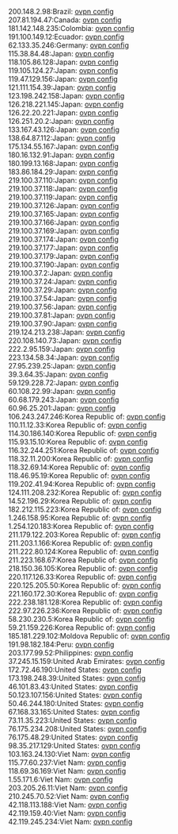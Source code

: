 200.148.2.98:Brazil: [ovpn config](vpn/200_148_2_98.ovpn)  
207.81.194.47:Canada: [ovpn config](vpn/207_81_194_47.ovpn)  
181.142.148.235:Colombia: [ovpn config](vpn/181_142_148_235.ovpn)  
191.100.149.12:Ecuador: [ovpn config](vpn/191_100_149_12.ovpn)  
62.133.35.246:Germany: [ovpn config](vpn/62_133_35_246.ovpn)  
115.38.84.48:Japan: [ovpn config](vpn/115_38_84_48.ovpn)  
118.105.86.128:Japan: [ovpn config](vpn/118_105_86_128.ovpn)  
119.105.124.27:Japan: [ovpn config](vpn/119_105_124_27.ovpn)  
119.47.129.156:Japan: [ovpn config](vpn/119_47_129_156.ovpn)  
121.111.154.39:Japan: [ovpn config](vpn/121_111_154_39.ovpn)  
123.198.242.158:Japan: [ovpn config](vpn/123_198_242_158.ovpn)  
126.218.221.145:Japan: [ovpn config](vpn/126_218_221_145.ovpn)  
126.22.20.221:Japan: [ovpn config](vpn/126_22_20_221.ovpn)  
126.251.20.2:Japan: [ovpn config](vpn/126_251_20_2.ovpn)  
133.167.43.126:Japan: [ovpn config](vpn/133_167_43_126.ovpn)  
138.64.87.112:Japan: [ovpn config](vpn/138_64_87_112.ovpn)  
175.134.55.167:Japan: [ovpn config](vpn/175_134_55_167.ovpn)  
180.16.132.91:Japan: [ovpn config](vpn/180_16_132_91.ovpn)  
180.199.13.168:Japan: [ovpn config](vpn/180_199_13_168.ovpn)  
183.86.184.29:Japan: [ovpn config](vpn/183_86_184_29.ovpn)  
219.100.37.110:Japan: [ovpn config](vpn/219_100_37_110.ovpn)  
219.100.37.118:Japan: [ovpn config](vpn/219_100_37_118.ovpn)  
219.100.37.119:Japan: [ovpn config](vpn/219_100_37_119.ovpn)  
219.100.37.126:Japan: [ovpn config](vpn/219_100_37_126.ovpn)  
219.100.37.165:Japan: [ovpn config](vpn/219_100_37_165.ovpn)  
219.100.37.166:Japan: [ovpn config](vpn/219_100_37_166.ovpn)  
219.100.37.169:Japan: [ovpn config](vpn/219_100_37_169.ovpn)  
219.100.37.174:Japan: [ovpn config](vpn/219_100_37_174.ovpn)  
219.100.37.177:Japan: [ovpn config](vpn/219_100_37_177.ovpn)  
219.100.37.179:Japan: [ovpn config](vpn/219_100_37_179.ovpn)  
219.100.37.190:Japan: [ovpn config](vpn/219_100_37_190.ovpn)  
219.100.37.2:Japan: [ovpn config](vpn/219_100_37_2.ovpn)  
219.100.37.24:Japan: [ovpn config](vpn/219_100_37_24.ovpn)  
219.100.37.29:Japan: [ovpn config](vpn/219_100_37_29.ovpn)  
219.100.37.54:Japan: [ovpn config](vpn/219_100_37_54.ovpn)  
219.100.37.56:Japan: [ovpn config](vpn/219_100_37_56.ovpn)  
219.100.37.81:Japan: [ovpn config](vpn/219_100_37_81.ovpn)  
219.100.37.90:Japan: [ovpn config](vpn/219_100_37_90.ovpn)  
219.124.213.238:Japan: [ovpn config](vpn/219_124_213_238.ovpn)  
220.108.140.73:Japan: [ovpn config](vpn/220_108_140_73.ovpn)  
222.2.95.159:Japan: [ovpn config](vpn/222_2_95_159.ovpn)  
223.134.58.34:Japan: [ovpn config](vpn/223_134_58_34.ovpn)  
27.95.239.25:Japan: [ovpn config](vpn/27_95_239_25.ovpn)  
39.3.64.35:Japan: [ovpn config](vpn/39_3_64_35.ovpn)  
59.129.228.72:Japan: [ovpn config](vpn/59_129_228_72.ovpn)  
60.108.22.99:Japan: [ovpn config](vpn/60_108_22_99.ovpn)  
60.68.179.243:Japan: [ovpn config](vpn/60_68_179_243.ovpn)  
60.96.25.201:Japan: [ovpn config](vpn/60_96_25_201.ovpn)  
106.243.247.246:Korea Republic of: [ovpn config](vpn/106_243_247_246.ovpn)  
110.11.12.33:Korea Republic of: [ovpn config](vpn/110_11_12_33.ovpn)  
114.30.186.140:Korea Republic of: [ovpn config](vpn/114_30_186_140.ovpn)  
115.93.15.10:Korea Republic of: [ovpn config](vpn/115_93_15_10.ovpn)  
116.32.244.251:Korea Republic of: [ovpn config](vpn/116_32_244_251.ovpn)  
118.32.11.200:Korea Republic of: [ovpn config](vpn/118_32_11_200.ovpn)  
118.32.69.14:Korea Republic of: [ovpn config](vpn/118_32_69_14.ovpn)  
118.46.95.19:Korea Republic of: [ovpn config](vpn/118_46_95_19.ovpn)  
119.202.41.94:Korea Republic of: [ovpn config](vpn/119_202_41_94.ovpn)  
124.111.208.232:Korea Republic of: [ovpn config](vpn/124_111_208_232.ovpn)  
14.52.196.29:Korea Republic of: [ovpn config](vpn/14_52_196_29.ovpn)  
182.212.115.223:Korea Republic of: [ovpn config](vpn/182_212_115_223.ovpn)  
1.246.158.95:Korea Republic of: [ovpn config](vpn/1_246_158_95.ovpn)  
1.254.120.183:Korea Republic of: [ovpn config](vpn/1_254_120_183.ovpn)  
211.179.122.203:Korea Republic of: [ovpn config](vpn/211_179_122_203.ovpn)  
211.203.1.166:Korea Republic of: [ovpn config](vpn/211_203_1_166.ovpn)  
211.222.80.124:Korea Republic of: [ovpn config](vpn/211_222_80_124.ovpn)  
211.223.168.67:Korea Republic of: [ovpn config](vpn/211_223_168_67.ovpn)  
218.150.36.105:Korea Republic of: [ovpn config](vpn/218_150_36_105.ovpn)  
220.117.126.33:Korea Republic of: [ovpn config](vpn/220_117_126_33.ovpn)  
220.125.205.50:Korea Republic of: [ovpn config](vpn/220_125_205_50.ovpn)  
221.160.172.30:Korea Republic of: [ovpn config](vpn/221_160_172_30.ovpn)  
222.238.181.128:Korea Republic of: [ovpn config](vpn/222_238_181_128.ovpn)  
222.97.226.236:Korea Republic of: [ovpn config](vpn/222_97_226_236.ovpn)  
58.230.230.5:Korea Republic of: [ovpn config](vpn/58_230_230_5.ovpn)  
59.21.159.226:Korea Republic of: [ovpn config](vpn/59_21_159_226.ovpn)  
185.181.229.102:Moldova Republic of: [ovpn config](vpn/185_181_229_102.ovpn)  
191.98.182.184:Peru: [ovpn config](vpn/191_98_182_184.ovpn)  
203.177.99.52:Philippines: [ovpn config](vpn/203_177_99_52.ovpn)  
37.245.15.159:United Arab Emirates: [ovpn config](vpn/37_245_15_159.ovpn)  
172.72.46.190:United States: [ovpn config](vpn/172_72_46_190.ovpn)  
173.198.248.39:United States: [ovpn config](vpn/173_198_248_39.ovpn)  
46.101.83.43:United States: [ovpn config](vpn/46_101_83_43.ovpn)  
50.123.107.156:United States: [ovpn config](vpn/50_123_107_156.ovpn)  
50.46.244.180:United States: [ovpn config](vpn/50_46_244_180.ovpn)  
67.168.33.165:United States: [ovpn config](vpn/67_168_33_165.ovpn)  
73.11.35.223:United States: [ovpn config](vpn/73_11_35_223.ovpn)  
76.175.234.208:United States: [ovpn config](vpn/76_175_234_208.ovpn)  
76.175.48.29:United States: [ovpn config](vpn/76_175_48_29.ovpn)  
98.35.217.129:United States: [ovpn config](vpn/98_35_217_129.ovpn)  
103.163.24.130:Viet Nam: [ovpn config](vpn/103_163_24_130.ovpn)  
115.77.60.237:Viet Nam: [ovpn config](vpn/115_77_60_237.ovpn)  
118.69.36.169:Viet Nam: [ovpn config](vpn/118_69_36_169.ovpn)  
1.55.171.6:Viet Nam: [ovpn config](vpn/1_55_171_6.ovpn)  
203.205.26.11:Viet Nam: [ovpn config](vpn/203_205_26_11.ovpn)  
210.245.70.52:Viet Nam: [ovpn config](vpn/210_245_70_52.ovpn)  
42.118.113.188:Viet Nam: [ovpn config](vpn/42_118_113_188.ovpn)  
42.119.159.40:Viet Nam: [ovpn config](vpn/42_119_159_40.ovpn)  
42.119.245.234:Viet Nam: [ovpn config](vpn/42_119_245_234.ovpn)  

